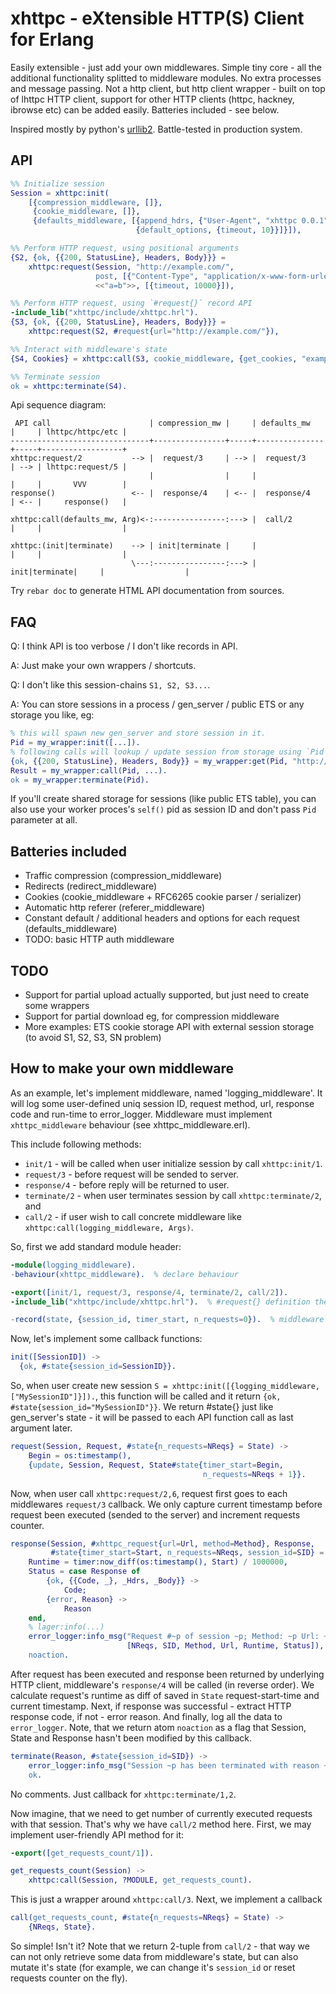 xhttpc - eXtensible HTTP(S) Client for Erlang
=============================================

Easily extensible - just add your own middlewares.
Simple tiny core - all the additional functionality splitted to middleware modules.
No extra processes and message passing.
Not a http client, but http client wrapper - built on top of lhttpc HTTP client,
support for other HTTP clients (httpc, hackney, ibrowse etc) can be added easily.
Batteries included - see below.

Inspired mostly by python's [urllib2](http://docs.python.org/2/library/urllib2.html).
Battle-tested in production system.

API
---

```erlang
%% Initialize session
Session = xhttpc:init(
    [{compression_middleware, []},
     {cookie_middleware, []},
     {defaults_middleware, [{append_hdrs, {"User-Agent", "xhttpc 0.0.1"}},
                            {default_options, {timeout, 10}}]}]),

%% Perform HTTP request, using positional arguments
{S2, {ok, {{200, StatusLine}, Headers, Body}}} =
    xhttpc:request(Session, "http://example.com/",
                   post, [{"Content-Type", "application/x-www-form-urlencoded"}],
                   <<"a=b">>, [{timeout, 10000}]),

%% Perform HTTP request, using `#request{}` record API
-include_lib("xhttpc/include/xhttpc.hrl").
{S3, {ok, {{200, StatusLine}, Headers, Body}}} =
    xhttpc:request(S2, #request{url="http://example.com/"}),

%% Interact with middleware's state
{S4, Cookies} = xhttpc:call(S3, cookie_middleware, {get_cookies, "example.com", "/"}).

%% Terminate session
ok = xhttpc:terminate(S4).
```

Api sequence diagram:
```
 API call                      | compression_mw |     | defaults_mw   |     | lhttpc/httpc/etc |
-------------------------------+----------------+-----+---------------+-----+------------------+
xhttpc:request/2           --> |  request/3     | --> |  request/3    | --> | lhttpc:request/5 |
                               |                |     |               |     |       VVV        |
response()                 <-- |  response/4    | <-- |  response/4   | <-- |     response()   |

xhttpc:call(defaults_mw, Arg)<-:----------------:---> |  call/2       |     |                  |

xhttpc:(init|terminate)    --> | init|terminate |     |               |     |                  |
                           \---:----------------:---> | init|terminate|     |                  |
```

Try `rebar doc` to generate HTML API documentation from sources.

FAQ
---

Q: I think API is too verbose / I don't like records in API.

A: Just make your own wrappers / shortcuts.


Q: I don't like this session-chains `S1, S2, S3...`.

A: You can store sessions in a process / gen_server / public ETS or any storage
you like, eg:

```erlang
% this will spawn new gen_server and store session in it.
Pid = my_wrapper:init([...]).
% following calls will lookup / update session from storage using `Pid` as identifier.
{ok, {{200, StatusLine}, Headers, Body}} = my_wrapper:get(Pid, "http://example.com/").
Result = my_wrapper:call(Pid, ...).
ok = my_wrapper:terminate(Pid).
```
If you'll create shared storage for sessions (like public ETS table), you can also use
your worker proces's `self()` pid as session ID and don't pass `Pid` parameter at all.

Batteries included
------------------

* Traffic compression (compression_middleware)
* Redirects (redirect_middleware)
* Cookies (cookie_middleware + RFC6265 cookie parser / serializer)
* Automatic http referer (referer_middleware)
* Constant default / additional headers and options for each request (defaults_middleware)
* TODO: basic HTTP auth middleware

TODO
----

* Support for partial upload
  actually supported, but just need to create some wrappers
* Support for partial download
  eg, for compression middleware
* More examples:
  ETS cookie storage
  API with external session storage (to avoid S1, S2, S3, SN problem)

How to make your own middleware
-------------------------------

As an example, let's implement middleware, named 'logging_middleware'. It will log
some user-defined uniq session ID, request method, url, response code and run-time to error_logger.
Middleware must implement `xhttpc_middleware` behaviour (see xhttpc_middleware.erl).

This include following methods:

* `init/1` - will be called when user initialize session by call `xhttpc:init/1`.
* `request/3` - before request will be sended to server.
* `response/4` - before reply will be returned to user.
* `terminate/2` - when user terminates session by call `xhttpc:terminate/2`, and
* `call/2` - if user wish to call concrete middleware like `xhttpc:call(logging_middleware, Args)`.

So, first we add standard module header:

```erlang
-module(logging_middleware).
-behaviour(xhttpc_middleware).  % declare behaviour

-export([init/1, request/3, response/4, terminate/2, call/2]).
-include_lib("xhttpc/include/xhttpc.hrl").  % #request{} definition there.

-record(state, {session_id, timer_start, n_requests=0}).  % middleware's internal state
```

Now, let's implement some callback functions:

```erlang
init([SessionID]) ->
  {ok, #state{session_id=SessionID}}.
```
So, when user create new session `S = xhttpc:init([{logging_middleware, ["MySessionID"]}]).`, this
function will be called and it return `{ok, #state{session_id="MySessionID"}}`.
We return #state{} just like gen_server's state - it will be passed to each
API function call as last argument later.

```erlang
request(Session, Request, #state{n_requests=NReqs} = State) ->
    Begin = os:timestamp(),
    {update, Session, Request, State#state{timer_start=Begin,
                                           n_requests=NReqs + 1}}.
```
Now, when user call `xhttpc:request/2,6`, request first goes to each middlewares `request/3`
callback. We only capture current timestamp before request been executed
(sended to the server) and increment requests counter.

```erlang
response(Session, #xhttpc_request{url=Url, method=Method}, Response,
         #state{timer_start=Start, n_requests=NReqs, session_id=SID} = State) ->
    Runtime = timer:now_diff(os:timestamp(), Start) / 1000000,
    Status = case Response of
        {ok, {{Code, _}, _Hdrs, _Body}} ->
            Code;
        {error, Reason} ->
            Reason
    end,
    % lager:info(...)
    error_logger:info_msg("Request #~p of session ~p; Method: ~p Url: ~s runtime: ~p status: ~p",
                          [NReqs, SID, Method, Url, Runtime, Status]),
    noaction.
```
After request has been executed and response been returned by underlying HTTP client,
middleware's `response/4` will be called (in reverse order). We calculate request's runtime as diff
of saved in `State` request-start-time and current timestamp. Next, if response
was successful - extract HTTP response code, if not - error reason. And finally,
log all the data to `error_logger`. Note, that we return atom `noaction` as a flag
that Session, State and Response hasn't been modified by this callback.

```erlang
terminate(Reason, #state{session_id=SID}) ->
    error_logger:info_msg("Session ~p has been terminated with reason ~p", [SID, Reason]),
    ok.
```

No comments. Just callback for `xhttpc:terminate/1,2`.

Now imagine, that we need to get number of currently executed requests with that
session. That's why we have `call/2` method here. First, we may implement
user-friendly API method for it:

```erlang
-export([get_requests_count/1]).

get_requests_count(Session) ->
    xhttpc:call(Session, ?MODULE, get_requests_count).
```
This is just a wrapper around `xhttpc:call/3`. Next, we implement a callback

```erlang
call(get_requests_count, #state{n_requests=NReqs} = State) ->
    {NReqs, State}.
```

So simple! Isn't it? Note that we return 2-tuple from `call/2` - that way we can
not only retrieve some data from middleware's state, but can also mutate it's state
(for example, we can change it's `session_id` or reset requests counter on the fly).
